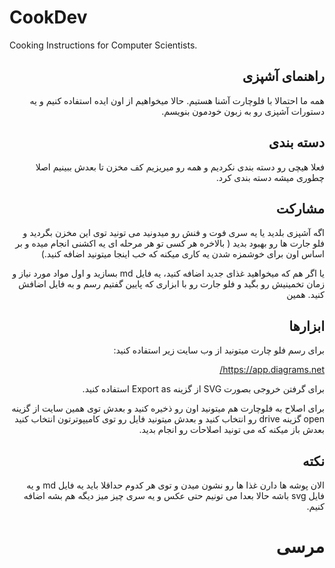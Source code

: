 
# CookDev
Cooking Instructions for Computer Scientists.

<div dir="rtl">

## راهنمای آشپزی

همه ما احتمالا با فلوچارت آشنا هستیم. حالا میخواهیم از اون ایده استفاده کنیم و یه دستورات آشپزی رو به زبون خودمون بنویسم.

## دسته بندی

فعلا هیچی رو دسته بندی نکردیم و همه رو میریزیم کف مخزن تا بعدش ببینیم اصلا چطوری میشه دسته بندی کرد.

## مشارکت
اگه آشپزی بلدید یا یه سری فوت و فنش رو میدونید می تونید توی این مخزن بگردید و فلو جارت ها رو بهبود بدید
( بالاخره هر کسی تو هر مرحله ای یه اکشنی انجام میده و بر اساس اون برای خوشمزه شدن یه کاری میکنه که خب اینجا میتونید اضافه کنید.)


یا اگر هم که میخواهید غذای جدید اضافه کنید، یه فایل md بسازید و اول مواد مورد نیاز و زمان تخمینیش رو بگید و فلو جارت رو با ابزاری که پایین گفتیم رسم و به فایل اضافش کنید. همین


## ابزارها
برای رسم فلو چارت میتونید از وب سایت زیر استفاده کنید:

https://app.diagrams.net/

برای گرفتن خروجی بصورت SVG از گزینه Export as استفاده کنید.

برای اصلاح به فلوچارت هم میتونید اون رو ذخیره کنید و بعدش توی همین سایت از گزینه open گزینه drive رو انتخاب کنید و بعدش میتونید فایل رو توی کامیپوترتون انتخاب کنید بعدش باز میکنه که می تونید اصلاحات رو انجام بدید.

## نکته
الان پوشه ها دارن غذا ها رو نشون میدن و توی هر کدوم حداقلا باید یه فایل md و یه فایل svg باشه حالا بعدا می تونیم حتی عکس و یه سری چیز میز دیگه هم بشه اضافه کنیم.

# مرسی


</div>
